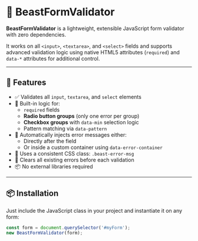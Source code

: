 # 🧠 BeastFormValidator

**BeastFormValidator** is a lightweight, extensible JavaScript form validator with zero dependencies.

It works on all `<input>`, `<textarea>`, and `<select>` fields and supports advanced validation logic using native HTML5 attributes (`required`) and `data-*` attributes for additional control.

---

## 🚀 Features

- ✅ Validates all `input`, `textarea`, and `select` elements
- 📌 Built-in logic for:
  - `required` fields
  - **Radio button groups** (only one error per group)
  - **Checkbox groups** with `data-min` selection logic
  - Pattern matching via `data-pattern`
- 🧠 Automatically injects error messages either:
  - Directly after the field
  - Or inside a custom container using `data-error-container`
- 🎨 Uses a consistent CSS class: `.beast-error-msg`
- 🔁 Clears all existing errors before each validation
- 📦 No external libraries required

---

## 📦 Installation

Just include the JavaScript class in your project and instantiate it on any form:

```js
const form = document.querySelector('#myForm');
new BeastFormValidator(form);
